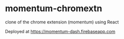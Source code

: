 # momentum-chromextn
clone of the chrome extension (momentum) using React

Deployed at https://momentum-dash.firebaseapp.com
